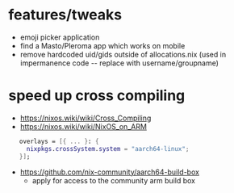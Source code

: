 # features/tweaks
- emoji picker application
- find a Masto/Pleroma app which works on mobile
- remove hardcoded uid/gids outside of allocations.nix (used in impermanence code -- replace with username/groupname)


# speed up cross compiling
- <https://nixos.wiki/wiki/Cross_Compiling>
- <https://nixos.wiki/wiki/NixOS_on_ARM>
```nix
   overlays = [{ ... }: {
     nixpkgs.crossSystem.system = "aarch64-linux";
   }];
```
- <https://github.com/nix-community/aarch64-build-box>
	- apply for access to the community arm build box
